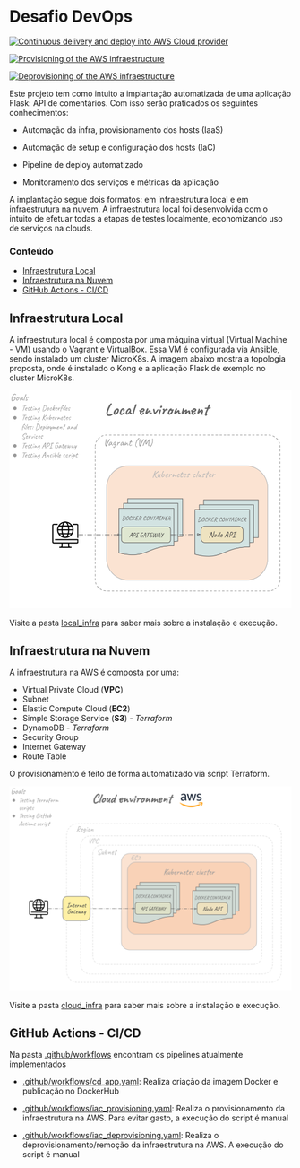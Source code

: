 # Desafio DevOps

[![Continuous delivery and deploy into AWS Cloud provider](https://github.com/Samuellucas97/desafio-devops/actions/workflows/cd_app.yaml/badge.svg)](https://github.com/Samuellucas97/desafio-devops/actions/workflows/cd_app.yaml)

[![Provisioning of the AWS infraestructure](https://github.com/Samuellucas97/desafio-devops/actions/workflows/iac_provisioning.yaml/badge.svg)](https://github.com/Samuellucas97/desafio-devops/actions/workflows/iac_provisioning.yaml)

[![Deprovisioning of the AWS infraestructure](https://github.com/Samuellucas97/desafio-devops/actions/workflows/iac_deprovisioning.yaml/badge.svg)](https://github.com/Samuellucas97/desafio-devops/actions/workflows/iac_deprovisioning.yaml)

Este projeto tem como intuito a implantação automatizada de uma aplicação Flask: API de comentários. Com isso serão praticados os seguintes conhecimentos:

* Automação da infra, provisionamento dos hosts (IaaS)

* Automação de setup e configuração dos hosts (IaC)

* Pipeline de deploy automatizado

* Monitoramento dos serviços e métricas da aplicação

A implantação segue dois formatos: em infraestrutura local e em infraestrutura na nuvem. A infraestrutura local foi desenvolvida com o intuito de efetuar todas a etapas de testes localmente, economizando uso de serviços na clouds.

### Conteúdo
- [Infraestrutura Local](#infraestrutura-local)
- [Infraestrutura na Nuvem](#infraestrutura-na-nuvem)
- [GitHub Actions - CI/CD](#github-actions---cicd)

## Infraestrutura Local

A infraestrutura local é composta por uma máquina virtual (Virtual Machine - VM) usando o Vagrant e VirtualBox. Essa VM é configurada via Ansible, sendo instalado um cluster MicroK8s. A imagem abaixo mostra a topologia proposta, onde é instalado o Kong e a aplicação Flask de exemplo no cluster MicroK8s.

![local infrastructure design](./assets/local-environment_version_3.png)

Visite a pasta [local_infra](./local_infra/) para saber mais sobre a instalação e execução.

## Infraestrutura na Nuvem

A infraestrutura na AWS é composta por uma:

* Virtual Private Cloud (**VPC**)
* Subnet
* Elastic Compute Cloud (**EC2**)
* Simple Storage Service (**S3**) - *Terraform*
* DynamoDB - *Terraform*
* Security Group
* Internet Gateway
* Route Table


O provisionamento é feito de forma automatizado via script Terraform.

![cloud infrastructure design](./assets/cloud-environment_version_2.png)

Visite a pasta [cloud_infra](./cloud_infra/) para saber mais sobre a instalação e execução.

## GitHub Actions - CI/CD

Na pasta [.github/workflows](./.github/workflows) encontram os pipelines atualmente implementados

* [.github/workflows/cd_app.yaml](./.github/workflows/cd_app.yaml): Realiza criação da imagem Docker e publicação no DockerHub

* [.github/workflows/iac_provisioning.yaml](./.github/workflows/iac_provisioning.yaml): Realiza o provisionamento da infraestrutura na AWS. Para evitar gasto, a execução do script é manual


* [.github/workflows/iac_deprovisioning.yaml](./.github/workflows/iac_deprovisioning.yaml): Realiza o deprovisionamento/remoção da infraestrutura na AWS. A execução do script é manual
